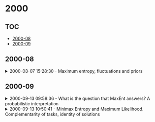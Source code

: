 # 2000

## TOC

- [2000-08](#2000-08)
- [2000-09](#2000-09)

## 2000-08

<details>

<summary>2000-08-07 15:28:30 - Maximum entropy, fluctuations and priors</summary>

- *Ariel Caticha*

- `0008017v1` - [abs](http://arxiv.org/abs/0008017v1) - [pdf](http://arxiv.org/pdf/math-ph/0008017v1)

> The method of maximum entropy (ME) is extended to address the following problem: Once one accepts that the ME distribution is to be preferred over all others, the question is to what extent are distributions with lower entropy supposed to be ruled out. Two applications are given. The first is to the theory of thermodynamic fluctuations. The formulation is exact, covariant under changes of coordinates, and allows fluctuations of both the extensive and the conjugate intensive variables. The second application is to the construction of an objective prior for Bayesian inference. The prior obtained by following the ME method to its inevitable conclusion turns out to be a special case of what are currently known under the name of entropic priors.

</details>


## 2000-09

<details>

<summary>2000-09-13 09:58:36 - What is the question that MaxEnt answers? A probabilistic interpretation</summary>

- *Marian Grendar Jr, Marian Grendar*

- `0009020v1` - [abs](http://arxiv.org/abs/0009020v1) - [pdf](http://arxiv.org/pdf/math-ph/0009020v1)

> The Boltzmann-Wallis-Jaynes' multiplicity argument is taken up and elaborated. MaxEnt is proved and demonstrated to be just an asymptotic case of looking for such a vector of absolute frequencies in a feasible set, which has maximal probability of being generated by a uniform prior generator/pmf.

</details>

<details>

<summary>2000-09-13 10:50:41 - Minimax Entropy and Maximum Likelihood. Complementarity of tasks, identity of solutions</summary>

- *Marian Grendar, Jr, Marian Grendar*

- `0009129v1` - [abs](http://arxiv.org/abs/0009129v1) - [pdf](http://arxiv.org/pdf/math/0009129v1)

> Concept of exponential family is generalized by simple and general exponential form. Simple and general potential are introduced. Maximum Entropy and Maximum Likelihood tasks are defined. ML task on the simple exponential form and ME task on the simple potentials are proved to be complementary in set-up and identical in solutions. ML task on the general exponential form and ME task on the general potentials are weakly complementary, leading to the same necessary conditions. A hypothesis about complementarity of ML and MiniMax Entropy tasks and identity of their solutions, brought up by a special case analytical as well as several numerical investigations, is suggested in this case. MiniMax Ent can be viewed as a generalization of MaxEnt for parametric linear inverse problems, and its complementarity with ML as yet another argument in favor of Shannon's entropy criterion.

</details>

